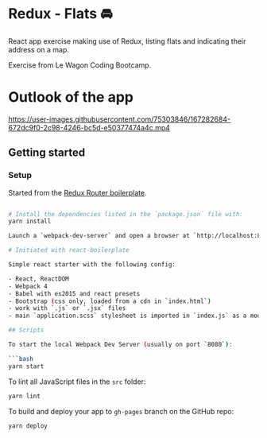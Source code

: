 # Redux - Flats 🚘

React app exercise making use of Redux, listing flats and indicating their address on a map.

Exercise from Le Wagon Coding Bootcamp.

# Outlook of the app

https://user-images.githubusercontent.com/75303846/167282684-672dc9f0-2c98-4246-bc5d-e50377474a4c.mp4

## Getting started

### Setup
Started from the [Redux Router boilerplate](https://github.com/yannklein/react-workshop.git).

```bash

# Install the dependencies listed in the `package.json` file with:
yarn install

Launch a `webpack-dev-server` and open a browser at `http://localhost:8080`!

# Initiated with react-boilerplate

Simple react starter with the following config:

- React, ReactDOM
- Webpack 4
- Babel with es2015 and react presets
- Bootstrap (css only, loaded from a cdn in `index.html`)
- work with `.js` or `.jsx` files
- main `application.scss` stylesheet is imported in `index.js` as a module to enjoy hot reloading

## Scripts

To start the local Webpack Dev Server (usually on port `8080`):

```bash
yarn start
```

To lint all JavaScript files in the `src` folder:

```bash
yarn lint
```

To build and deploy your app to `gh-pages` branch on the GitHub repo:

```bash
yarn deploy
```
